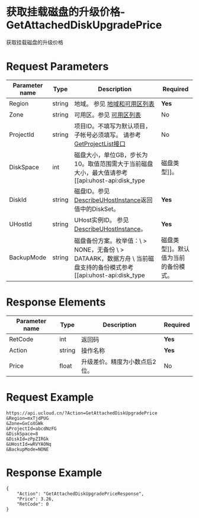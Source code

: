 # 获取挂载磁盘的升级价格-GetAttachedDiskUpgradePrice

获取挂载磁盘的升级价格

# Request Parameters
|Parameter name|Type|Description|Required|
|---|---|---|---|
|Region|string|地域。 参见 [地域和可用区列表](../summary/regionlist.html)|**Yes**|
|Zone|string|可用区。参见 [可用区列表](../summary/regionlist.html)|No|
|ProjectId|string|项目ID。不填写为默认项目，子帐号必须填写。 请参考[GetProjectList接口](../summary/get_project_list.html)|No|
|DiskSpace|int|磁盘大小，单位GB，步长为10。取值范围需大于当前磁盘大小，最大值请参考[[api:uhost-api:disk_type|磁盘类型]]。|**Yes**|
|DiskId|string|磁盘ID。参见 [DescribeUHostInstance](describe_uhost_instance.html)返回值中的DiskSet。|**Yes**|
|UHostId|string|UHost实例ID。 参见 [DescribeUHostInstance](describe_uhost_instance.html)。|**Yes**|
|BackupMode|string|磁盘备份方案。枚举值：\\ > NONE，无备份 \\ > DATAARK，数据方舟 \\ 当前磁盘支持的备份模式参考 [[api:uhost-api:disk_type|磁盘类型]]。默认值为当前的备份模式。|No|

# Response Elements
|Parameter name|Type|Description|Required|
|---|---|---|---|
|RetCode|int|返回码|**Yes**|
|Action|string|操作名称|**Yes**|
|Price|float|升级差价。精度为小数点后2位。|No|

# Request Example
```
https://api.ucloud.cn/?Action=GetAttachedDiskUpgradePrice
&Region=mxTjdPUG
&Zone=GxCoXGWk
&ProjectId=abcdNzFG
&DiskSpace=8
&DiskId=zPpZIRGk
&UHostId=wRVYAONq
&BackupMode=NONE
```

# Response Example
```
{
    "Action": "GetAttachedDiskUpgradePriceResponse", 
    "Price": 3.26, 
    "RetCode": 0
}
```

